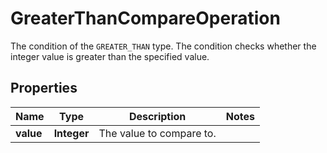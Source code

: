 

# GreaterThanCompareOperation

The condition of the `GREATER_THAN` type.   The condition checks whether the integer value is greater than the specified value.

## Properties

| Name | Type | Description | Notes |
|------------ | ------------- | ------------- | -------------|
|**value** | **Integer** | The value to compare to. |  |



